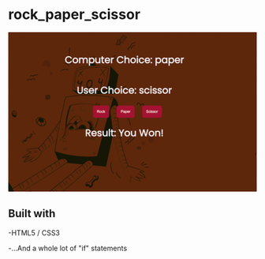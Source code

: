 # rock_paper_scissor

![](./src/Screenshot.png)

## Built with

-HTML5 / CSS3

-...And a whole lot of "if" statements
